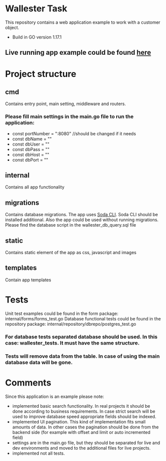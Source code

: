 # Wallester Task

This repository contains a web application example to work with a customer object.

- Build in GO version 1.17.1
## Live running app example could be found [here](http://www.golang.studyfield.org/en)

# Project structure

## cmd
Contains entry point, main setting, middleware and routers.
### Please fill main settings in the main.go file to run the application:
- const portNumber = ":8080" //should be changed if it needs
- const dbName = ""
- const dbUser = ""
- const dbPass = ""
- const dbHost = ""
- const dbPort = ""

## internal
Contains all app functionality

## migrations
Contains database migrations.
The app uses [Soda CLI](https://gobuffalo.io/en/docs/db/toolbox).
Soda CLI should be installed additional.
Also the app could be used without running migrations.
Please find the database script in the wallester_db_query.sql file

## static
Contains static element of the app as css, javascript and images

## templates
Contain app templates

# Tests
Unit test examples could be found in the form package:
internal/forms/forms_test.go
Database functional tests could be found in the repository package:
internal/repository/dbrepo/postgres_test.go
### For database tests separated database should be used. In this case: wallester_tests. It must have the same structure.
### Tests will remove data from the table. In case of using the main database data will be gone.

# Comments
Since this application is an example please note:
- implemented basic search functionality. In real projects it should be done according to business requirements.
  In case strict search will be used to improve database speed appropriate fields should be indexed.
- implemented UI pagination. This kind of implementation fits small amounts of data.
  In other cases the pagination should be done from the backend side (for example with offset and limit or auto incremented field)
- settings are in the main.go file, but they should be separated for live and dev environments and moved to the additional files for live projects.
- implemented not all tests.